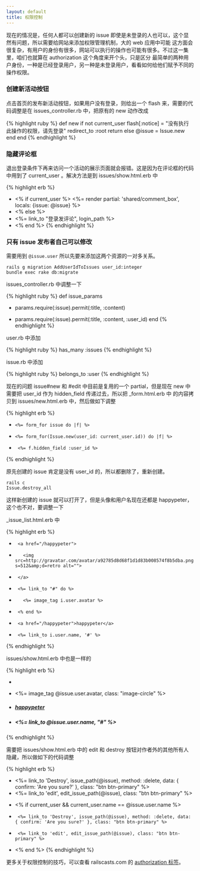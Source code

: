 ```yaml
---
layout: default
title: 权限控制
---
```



现在的情况是，任何人都可以创建新的 issue 即使是未登录的人也可以，这个显然有问题，所以需要给网站来添加权限管理机制，大的 web 应用中可能
这方面会很复杂，有用户的身份有很多，网站可以执行的操作也可能有很多。不过这一集里，咱们也就算在 authorization 这个角度来开个头，只是区分
最简单的两种用户身份，一种是已经登录用户，另一种是未登录用户，看看如何给他们赋予不同的操作权限。

### 创建新活动按钮


点击首页的发布新活动按钮，如果用户没有登录，则给出一个 flash 来，需要的代码调整是在 issues_controller.rb 中，把原有的 new 动作改成

{% highlight ruby %}
def new
  if not current_user
    flash[:notice] = "没有执行此操作的权限，请先登录"
    redirect_to :root
    return
  else
    @issue = Issue.new
  end
end
{% endhighlight %}



### 隐藏评论框

退出登录条件下再来访问一个活动的展示页面就会报错。这是因为在评论框的代码中用到了 current_user 。解决方法是到
issues/show.html.erb 中

{% highlight erb %}
+ <% if current_user %>
   <%= render partial: 'shared/comment_box', locals: {issue: @issue} %>
+ <% else %>
+   <%= link_to "登录发评论", login_path %>
+ <% end %>
{% endhighlight %}


### 只有 issue 发布者自己可以修改

需要用到 `@issue.user` 所以先要来添加这两个资源的一对多关系。

    rails g migration AddUserIdToIssues user_id:integer
    bundle exec rake db:migrate

issues_controller.rb 中调整一下

{% highlight ruby %}
def issue_params
-  params.require(:issue).permit(:title, :content)
+  params.require(:issue).permit(:title, :content, :user_id)
end
{% endhighlight %}

user.rb 中添加

{% highlight ruby %}
has_many :issues
{% endhighlight %}

issue.rb 中添加

{% highlight ruby %}
belongs_to :user
{% endhighlight %}


现在的问题 issue#new 和 #edit 中目前是复用的一个 partial，但是现在 new 中需要把 user_id 作为 hidden_field 传递过去，所以把 _form.html.erb 中
的内容拷贝到 issues/new.html.erb 中，然后做如下调整

{% highlight erb %}
-     <%= form_for issue do |f| %>
+     <%= form_for(Issue.new(user_id: current_user.id)) do |f| %>
+      <%= f.hidden_field :user_id %>
{% endhighlight %}

原先创建的 issue 肯定是没有 user_id 的，所以都删除了，重新创建。

    rails c
    Issue.destroy_all

这样新创建的 issue 就可以打开了，但是头像和用户名现在还都是 happypeter，这个也不对，要调整一下

_issue_list.html.erb 中

{% highlight erb %}
-      <a href="/happypeter">
-        <img src=http://gravatar.com/avatar/a92785d8d68f1d1d83b008574f8b5dba.png?s=512&amp;d=retro alt="">
-      </a>

+      <%= link_to "#" do %>
+        <%= image_tag i.user.avatar %>
+      <% end %>

-      <a href="/happypeter">happypeter</a>
+      <%= link_to i.user.name, '#' %>
{% endhighlight %}

issues/show.html.erb 中也是一样的

{% highlight erb %}
-  <img src="http://gravatar.com/avatar/a92785d8d68f1d1d83b008574f8b5dba.png?s=512&amp;d=retr" alt="" class="image-circle">
+  <%= image_tag @issue.user.avatar, class: "image-circle" %>
-  <h5 class="name"><a href="#">happypeter</a></h5>
+  <h5 class="name"><%= link_to @issue.user.name, "#" %></h5>
{% endhighlight %}


需要把 issues/show.html.erb 中的 edit 和 destroy 按钮对作者外的其他所有人隐藏，所以做如下的代码调整

{% highlight erb %}
-    <%= link_to 'Destroy', issue_path(@issue), method: :delete, data: { confirm: 'Are you sure?' }, class: "btn btn-primary" %>
-    <%= link_to 'edit', edit_issue_path(@issue), class: "btn btn-primary" %>
+    <% if current_user && current_user.name == @issue.user.name %>
+      <%= link_to 'Destroy', issue_path(@issue), method: :delete, data: { confirm: 'Are you sure?' }, class: "btn btn-primary" %>
+      <%= link_to 'edit', edit_issue_path(@issue), class: "btn btn-primary" %>
+    <% end %>
{% endhighlight %}

更多关于权限控制的技巧，可以查看 railscasts.com 的 [authorization 标签](http://railscasts.com/?tag_id=26)。
